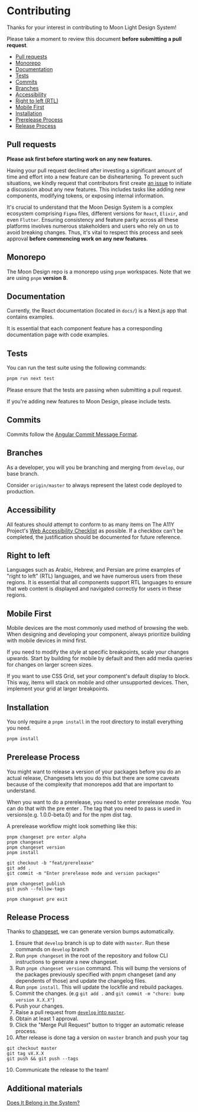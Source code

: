 # Contributing

Thanks for your interest in contributing to Moon Light Design System!

Please take a moment to review this document **before submitting a pull request**.

- [Pull requests](#pull-requests)
- [Monorepo](#monorepo)
- [Documentation](#documentation)
- [Tests](#tests)
- [Commits](#commits)
- [Branches](#branches)
- [Accessibility](#accessibility)
- [Right to left (RTL)](#right-to-left)
- [Mobile First](#mobile-first)
- [Installation](#installation)
- [Prerelease Process](#prerelease-process)
- [Release Process](#release-process)

## Pull requests

**Please ask first before starting work on any new features.**

Having your pull request declined after investing a significant amount of time and effort into a new feature can be disheartening. To prevent such situations, we kindly request that contributors first create [an issue](https://github.com/coingaming/moon-design/issues) to initiate a discussion about any new features. This includes tasks like adding new components, modifying tokens, or exposing internal information.

It's crucial to understand that the Moon Design System is a complex ecosystem comprising `Figma` files, different versions for `React`, `Elixir`, and even `Flutter`. Ensuring consistency and feature parity across all these platforms involves numerous stakeholders and users who rely on us to avoid breaking changes. Thus, it's vital to respect this process and seek approval **before commencing work on any new features**.

## Monorepo

The Moon Design repo is a monorepo using `pnpm` workspaces. Note that we are using `pnpm` **version 8**.

## Documentation

Currently, the React documentation (located in `docs/`) is a Next.js app that contains examples.

It is essential that each component feature has a corresponding documentation page with code examples.

## Tests

You can run the test suite using the following commands:

```sh
pnpm run next test
```

Please ensure that the tests are passing when submitting a pull request.

If you're adding new features to Moon Design, please include tests.

## Commits

Commits follow the [Angular Commit Message Format](https://github.com/angular/angular.js/blob/master/DEVELOPERS.md#-git-commit-guidelines).

## Branches

As a developer, you will you be branching and merging from `develop`, our base branch.

Consider `origin/master` to always represent the latest code deployed to production.

## Accessibility

All features should attempt to conform to as many items on The A11Y Project's [Web Accessibility Checklist](https://a11yproject.com/checklist) as possible. If a checkbox can't be completed, the justification should be documented for future reference.

## Right to left

Languages such as Arabic, Hebrew, and Persian are prime examples of "right to left" (RTL) languages, and we have numerous users from these regions.
It is essential that all components support RTL languages to ensure that web content is displayed and navigated correctly for users in these regions.

## Mobile First

Mobile devices are the most commonly used method of browsing the web. When designing and developing your component, always prioritize building with mobile devices in mind first.

If you need to modify the style at specific breakpoints, scale your changes upwards. Start by building for mobile by default and then add media queries for changes on larger screen sizes.

If you want to use CSS Grid, set your component's default display to block. This way, items will stack on mobile and other unsupported devices. Then, implement your grid at larger breakpoints.

## Installation

You only require a `pnpm install` in the root directory to install everything you need.

```sh
pnpm install
```

## Prerelease Process

You might want to release a version of your packages before you do an actual release, Changesets lets you do this but there are some caveats because of the complexity that monorepos add that are important to understand.

When you want to do a prerelease, you need to enter prerelease mode. You can do that with the pre enter <tag>. The tag that you need to pass is used in versions(e.g. 1.0.0-beta.0) and for the npm dist tag.

A prerelease workflow might look something like this:

```
pnpm changeset pre enter alpha
pnpm changeset
pnpm changeset version
pnpm install

git checkout -b "feat/prerelease"
git add .
git commit -m "Enter prerelease mode and version packages"

pnpm changeset publish
git push --follow-tags

pnpm changeset pre exit
```

## Release Process

Thanks to [changeset](https://github.com/changesets/changesets), we can generate version bumps automatically.

1. Ensure that `develop` branch is up to date with `master`. Run these commands on `develop` branch
2. Run `pnpm changeset` in the root of the repository and follow CLI instructions to generate a new changeset.
3. Run `pnpm changeset version` command. This will bump the versions of the packages previously specified with pnpm changeset (and any dependents of those) and update the changelog files.
4. Run `pnpm install`. This will update the lockfile and rebuild packages.
5. Commit the changes. (e.g `git add .` and `git commit -m "chore: bump version X.X.X"`)
6. Push your changes.
7. Raise a pull request from [`develop` into `master`](https://github.com/coingaming/moon-design/compare/master...develop).
8. Obtain at least 1 approval.
9. Click the "Merge Pull Request" button to trigger an automatic release process.
10. After release is done tag a version on `master` branch and push your tag

```
git checkout master
git tag vX.X.X
git push && git push --tags
```

10. Communicate the release to the team!

## Additional materials

[Does It Belong in the System?](https://medium.com/eightshapes-llc/i-made-this-does-it-go-in-the-system-3b67b9894531)
